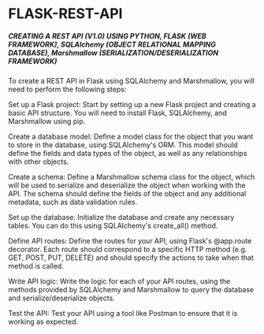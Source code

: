 # FLASK-REST-API

##### CREATING A REST API (V1.0) USING PYTHON, FLASK (WEB FRAMEWORK), SQLAlchemy (OBJECT RELATIONAL MAPPING DATABASE), Marshmallow (SERIALIZATION/DESERIALIZATION FRAMEWORK)

To create a REST API in Flask using SQLAlchemy and Marshmallow, you will need to perform the following steps:

Set up a Flask project: Start by setting up a new Flask project and creating a basic API structure. You will need to install Flask, SQLAlchemy, and Marshmallow using pip.

Create a database model: Define a model class for the object that you want to store in the database, using SQLAlchemy's ORM. This model should define the fields and data types of the object, as well as any relationships with other objects.

Create a schema: Define a Marshmallow schema class for the object, which will be used to serialize and deserialize the object when working with the API. The schema should define the fields of the object and any additional metadata, such as data validation rules.

Set up the database: Initialize the database and create any necessary tables. You can do this using SQLAlchemy's create_all() method.

Define API routes: Define the routes for your API, using Flask's @app.route decorator. Each route should correspond to a specific HTTP method (e.g. GET, POST, PUT, DELETE) and should specify the actions to take when that method is called.

Write API logic: Write the logic for each of your API routes, using the methods provided by SQLAlchemy and Marshmallow to query the database and serialize/deserialize objects.

Test the API: Test your API using a tool like Postman to ensure that it is working as expected.
